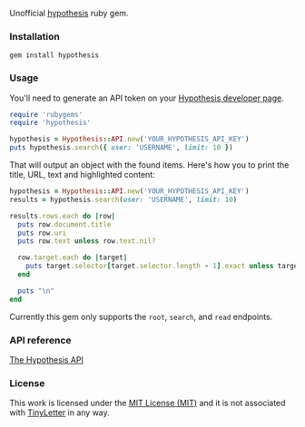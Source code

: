 Unofficial [hypothesis](https://hypothes.is) ruby gem.

### Installation

```gem install hypothesis```

### Usage

You'll need to generate an API token on your [Hypothesis developer page](https://hypothes.is/account/developer).

```ruby
require 'rubygems'
require 'hypothesis'

hypothesis = Hypothesis::API.new('YOUR_HYPOTHESIS_API_KEY')
puts hypothesis.search({ user: 'USERNAME', limit: 10 })

```

That will output an object with the found items. Here's how you to print the title, URL, text and highlighted content:

```ruby
hypothesis = Hypothesis::API.new('YOUR_HYPOTHESIS_API_KEY')
results = hypothesis.search(user: 'USERNAME', limit: 10)

results.rows.each do |row|
  puts row.document.title
  puts row.uri
  puts row.text unless row.text.nil?

  row.target.each do |target|
    puts target.selector[target.selector.length - 1].exact unless target.selector.nil?
  end

  puts "\n"
end
```

Currently this gem only supports the `root`, `search`, and `read` endpoints.

### API reference

[The Hypothesis API](https://h.readthedocs.io/en/latest/api/)

### License


This work is licensed under the [MIT License (MIT)](LICENSE) and it is not associated with [TinyLetter](https://www.tinyletter.com) in any way.
